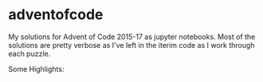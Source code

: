# adventofcode

My solutions for Advent of Code 2015-17 as jupyter notebooks. Most of the solutions are pretty verbose as I've left in the iterim code as I work through each puzzle.

Some Highlights:
